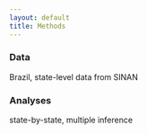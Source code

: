```yaml
---
layout: default
title: Methods
---
```


### Data

Brazil, state-level data from SINAN

### Analyses

state-by-state, multiple inference
